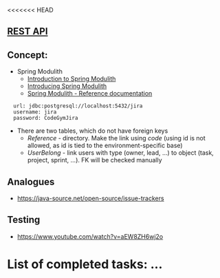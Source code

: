 <<<<<<< HEAD
## [REST API](http://localhost:8080/doc)

## Concept:

- Spring Modulith
    - [Introduction to Spring Modulith](https://www.baeldung.com/spring-modulith)
    - [Introducing Spring Modulith](https://spring.io/blog/2022/10/21/introducing-spring-modulith)
    - [Spring Modulith - Reference documentation](https://docs.spring.io/spring-modulith/docs/current-SNAPSHOT/reference/html/)

```
  url: jdbc:postgresql://localhost:5432/jira
  username: jira
  password: CodeGymJira
```

- There are two tables, which do not have foreign keys
    - _Reference_ - directory. Make the link using _code_ (using id is not allowed, as id is tied to the environment-specific base)
    - _UserBelong_ - link users with type (owner, lead, ...) to object (task, project, sprint, ...). FK will be checked manually

## Analogues

- https://java-source.net/open-source/issue-trackers

## Testing

- https://www.youtube.com/watch?v=aEW8ZH6wj2o

List of completed tasks:
...
=======
